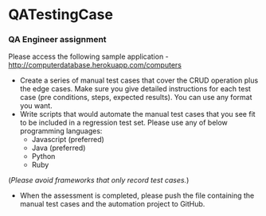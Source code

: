 # QATestingCase

### QA Engineer assignment
 
Please access the following sample application - http://computerdatabase.herokuapp.com/computers

* Create a series of manual test cases that cover the CRUD operation plus the edge cases. Make
sure you give detailed instructions for each test case (pre conditions, steps, expected results). You
can use any format you want.
* Write scripts that would automate the manual test cases that you see fit to be included in a
regression test set. Please use any of below programming languages:
  * Javascript (preferred)
  * Java (preferred)
  * Python
  * Ruby

(*Please avoid frameworks that only record test cases.*)

* When the assessment is completed, please push the file containing the manual test cases and the
automation project to GitHub.

